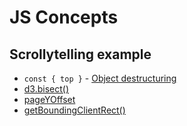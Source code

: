 # JS Concepts

## Scrollytelling example
- `const { top }` - [Object destructuring](https://developer.mozilla.org/en-US/docs/Web/JavaScript/Reference/Operators/Destructuring_assignment#object_destructuring)
- [d3.bisect()](https://observablehq.com/@d3/d3-bisect)
- [pageYOffset](https://developer.mozilla.org/en-US/docs/Web/API/Window/pageYOffset)
- [getBoundingClientRect()](https://developer.mozilla.org/en-US/docs/Web/API/Element/getBoundingClientRect)